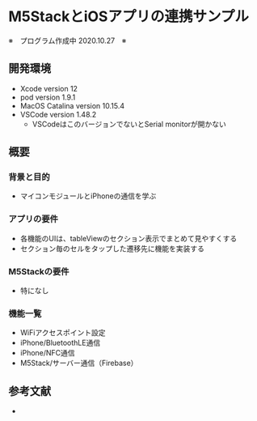 M5StackとiOSアプリの連携サンプル
====
※　プログラム作成中 2020.10.27　※
　
## 開発環境
- Xcode version 12
- pod version 1.9.1
- MacOS Catalina version 10.15.4
- VSCode version 1.48.2
	- VSCodeはこのバージョンでないとSerial monitorが開かない

## 概要
### 背景と目的
- マイコンモジュールとiPhoneの通信を学ぶ

### アプリの要件
- 各機能のUIは、tableViewのセクション表示でまとめて見やすくする
- セクション毎のセルをタップした遷移先に機能を実装する

### M5Stackの要件
- 特になし

### 機能一覧
- WiFiアクセスポイント設定
- iPhone/BluetoothLE通信
- iPhone/NFC通信
- M5Stack/サーバー通信（Firebase）

## 参考文献
- 



